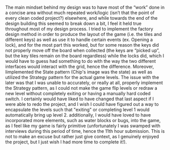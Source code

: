 The main mindset behind my design was to have most of the “work” done in a concise area without much repeated work/logic (isn’t that the
point of every clean coded project?) elsewhere, and while towards the end of the design building this seemed to break down a bit, I feel
it held true throughout most of my design process.  I tried to implement the factory design method in order to produce the layout of the
game (i.e. the tiles and different keys) as well as use it to handle certain events (ex. Opening a lock), and for the most part this
worked, but for some reason the keys did not properly move off the board when collected (the keys are “picked up”, but the key tiles
remain on the board regardless) while the locks did, which I would have to guess had something to do with the way the two different
interfaces would interact with the grid, hence the difference.  Moreover, Iimplemented the State pattern (Chip's image was the state) as
well as utilized the Strategy pattern for the actual game levels.  The issue with the later was that I was unable to accurately, or really
at all, properly implement the Strategy pattern, as I could not make the game flip levels or redraw a new level without completely exiting
or having a manually hard coded switch.  I certainly would have liked to have changed that last aspect if I were able to redo the project,
and I wish I could have figured out a way to encapsulate the levels such that "exiting" or completing level 1 would automatically bring
up level 2.  additionally, I would have loved to have incorporated more elements, such as water blocks or bugs, into the game, as I feel
like my game is fairly primitive (unfortunately I was swamped with interviews during this period of time, hence the 11th hour submission.  This is not to make an excuse but rather just give context, as I genuinely enjoyed the project, but I just wish I had more time to complete it!).
